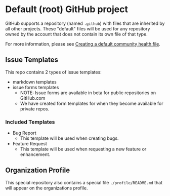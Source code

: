 # Default (root) GitHub project

GitHub supports a repository (named `.github`) with files that are inherited by all other projects.
These "default" files will be used for any repository owned by the account that does not contain its own file of that type.

For more information, please see [Creating a default community health file][gh-creating-default-comm-health-file].

## Issue Templates

This repo contains 2 types of issue templates:

- markdown templates
- issue forms templates
  - NOTE: Issue forms are available in beta for public repositories on GitHub.com
  - We have created form templates for when they become available for private repos.

### Included Templates

- Bug Report
  - This template will be used when creating bugs.
- Feature Request
  - This template will be used when requesting a new feature or enhancement.

## Organization Profile

This special repository also contains a special file `./profile/README.md` that will appear on the organizations profile.

<!-- reference urls -->

[gh-creating-default-comm-health-file]: https://help.github.com/en/github/building-a-strong-community/creating-a-default-community-health-file

